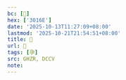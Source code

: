 ```yaml
---
bc: [𰅮]
hex: ['3016E']
date: '2025-10-13T11:27:09+08:00'
lastmod: '2025-10-21T21:54:51+08:00'
title: 󰕶
url: 󰕶
tags: [孕]
src: GHZR, DCCV
note:
---
```

